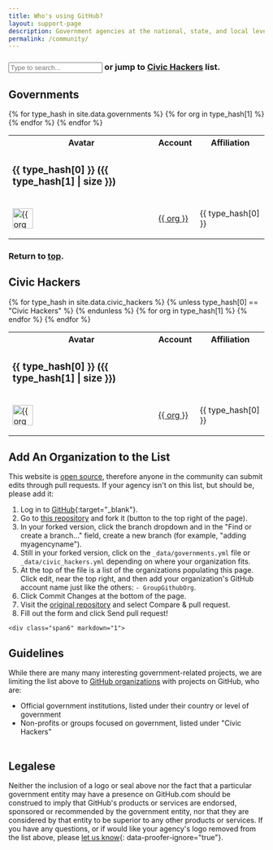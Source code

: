 ```yaml
---
title: Who's using GitHub?
layout: support-page
description: Government agencies at the national, state, and local level use GitHub to share and collaborate. If you don't see your organization on this list, follow the instructions below to add it!
permalink: /community/
---
```

<div id="to-top" class="container">
<div class="">
  <div class="">
  <div class="search-section">
  <h3><input id="filter" type="text" class="form-control" placeholder="Type to search..."> or jump to <a href="#civichackers">Civic Hackers</a> list.</h3></div>
    <h2 id="governments">Governments</h2>
    <h6 class="govtable no-matches" style="display: none;">No matches.</h6>
      <table class="govtable table">
        <tbody class="searchable">
          <tr class="govtable table-header"><th>Avatar</th><th>Account</th><th>Affiliation</th></tr>
          {% for type_hash in site.data.governments %}
          <tr class="type-block" id="{{ type_hash[0] | downcase | replace: ' ','_' }}">
            <td><h3>{{ type_hash[0] }} ({{ type_hash[1] | size }})</h3></td><td></td><td></td>
          </tr>
          {% for org in type_hash[1] %}
          <tr>
            <td>
              <a href="https://github.com/{{ org }}" title="{{ org }}">
              <img src="https://github.com/{{ org }}.png" width="40" height="40" alt="{{ org }}"></a>
            </td>
            <td>
              <p><a href="https://github.com/{{ org }}" title="{{ org }}">{{ org }}</a></p>
            </td>
            <td>
              <p class="dim-affiliation">{{ type_hash[0] }}</p>
            </td>
          </tr>
        {% endfor %}
        {% endfor %}
      </tbody>
    </table>
  </div>
</div>

<div class="">
  <div class="mini-section">
    <h3 id="civichackers" class="search-section">Return to <a href="#to-top">top</a>.</h3>
    <h2>Civic Hackers</h2>
    <h6 class="civictable no-matches" style="display: none;">No matches.</h6>
    <table class="civictable table">
      <tbody class="searchable">
        <tr class="civictable table-header"><th>Avatar</th><th>Account</th><th>Affiliation</th></tr>
        {% for type_hash in site.data.civic_hackers %}
        {% unless type_hash[0] == "Civic Hackers" %}
        {% endunless %}
        <tr class="type-block" id="{{ type_hash[0] | downcase | replace: ' ','_' }}">
          <td><h3>{{ type_hash[0] }} ({{ type_hash[1] | size }})</h3></td><td></td><td></td>
          </tr>
          {% for org in type_hash[1] %}
          <tr>
            <td>
              <a href="https://github.com/{{ org }}" title="{{ org }}">
              <img src="https://github.com/{{ org }}.png" width="40" height="40" alt="{{ org }}"></a>
            </td>
            <td>
              <p><a href="https://github.com/{{ org }}" title="{{ org }}">{{ org }}</a></p>
            </td>
            <td>
              <p class="dim-affiliation">{{ type_hash[0] }}</p>
            </td>
          </tr>
          {% endfor %}
        {% endfor %}
      </tbody>
    </table>
  </div>
</div>


  <div id="add-org" class="row-fluid mini-section">
    <div class="span6" markdown="1">

## Add An Organization to the List

This website is [open source](https://github.com/github/government.github.com), therefore anyone in the community can submit edits through pull requests. If your agency isn't on this list, but should be, please add it:

1. Log in to [GitHub](https://github.com){:target="_blank"}.
2. Go to [this repository](https://github.com/github/government.github.com) and fork it (button to the top right of the page).
3. In your forked version, click the branch dropdown and in the "Find or create a branch..." field, create a new branch (for example, "adding myagencyname").
4. Still in your forked version, click on the `_data/governments.yml` file or `_data/civic_hackers.yml` depending on where your organization fits.
5. At the top of the file is a list of the organizations populating this page. Click edit, near the top right, and then add your organization's GitHub account name just like the others: `- GroupGithubOrg`.
6. Click Commit Changes at the bottom of the page.
7. Visit the [original repository](https://github.com/github/government.github.com) and select Compare & pull request.
8. Fill out the form and click Send pull request!



</div>


    <div class="span6" markdown="1">

## Guidelines

While there are many many interesting government-related projects, we are limiting the list above to [GitHub organizations](https://help.github.com/articles/user-organization-and-project-pages) with projects on GitHub, who are:

* Official government institutions, listed under their country or level of government
* Non-profits or groups focused on government, listed under "Civic Hackers"
<br><br>

## Legalese

Neither the inclusion of a logo or seal above nor the fact that a particular government entity may have a presence on GitHub.com should be construed to imply that GitHub's products or services are endorsed, sponsored or recommended by the government entity, nor that they are considered by that entity to be superior to any other products or services. If you have any questions, or if would like your agency's logo removed from the list above, please [let us know](https://github.com/github/government.github.com/issues/new){: data-proofer-ignore="true"}.

</div>
